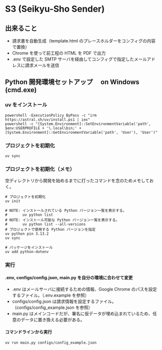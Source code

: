 # S3 (Seikyu-Sho Sender)

## 出来ること

- 請求書を自動生成（template.html のプレースホルダーをコンフィグの内容で置換）
- Chrome を使って前工程の HTML を PDF で出力
- .env で設定した SMTP サーバを経由してコンフィグで指定したメールアドレスに請求メールを送信

## Python 開発環境セットアップ　 on Windows (cmd.exe)

### uv をインストール

```shell
powershell -ExecutionPolicy ByPass -c "irm https://astral.sh/uv/install.ps1 | iex"
powershell -c "[System.Environment]::SetEnvironmentVariable('path', $env:USERPROFILE + '\.local\bin;' + [System.Environment]::GetEnvironmentVariable('path', 'User'), 'User')"
```

### プロジェクトを初期化

```shell
uv sync
```

### プロジェクトを初期化（メモ）

空ディレクトリから開発を始めるまでに打ったコマンドを念のためメモしておく。

```shell
# プロジェクトを初期化
uv init

# NOTE: インストールされている Python バージョン一覧を表示する。
#       uv python list
# NOTE: インストール可能な Python バージョン一覧を表示する。
#       uv python list --all-versions
# プロジェクトで使用する Python バージョンを指定
uv python pin 3.13.2
uv sync

# パッケージをインストール
uv add python-dotenv
```

### 実行

#### .env, configs/config.json, main.py を自分の環境に合わせて変更

- .env はメールサーバに接続するための情報、Google Chrome のパスを設定するファイル。（.env.example を参照）
- configs/config.json は請求情報を設定するファイル。（configs/config_example.json を参照）
- main.py はメインコードだが、署名に仮データが埋め込まれているため、任意のデータに置き換える必要がある。

#### コマンドラインから実行

```shell
uv run main.py configs/config_example.json
```
